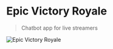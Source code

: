 # Epic Victory Royale

> Chatbot app for live streamers

![Epic Victory Royale](https://raw.githubusercontent.com/shavit/musical-broccoli/master/Epic_Victory_Royale.jpg)
